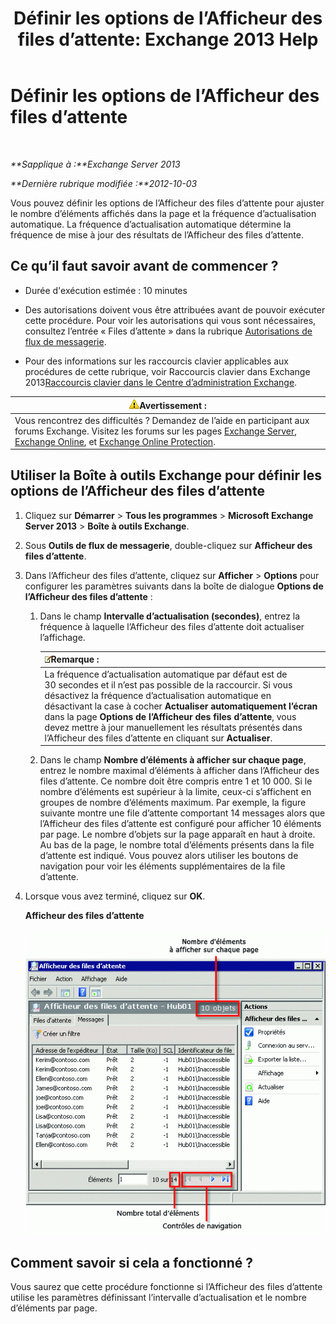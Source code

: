 ﻿---
title: 'Définir les options de l’Afficheur des files d’attente: Exchange 2013 Help'
TOCTitle: Définir les options de l’Afficheur des files d’attente
ms:assetid: 03a9134c-0714-4c13-b286-92bccc7ec05e
ms:mtpsurl: https://technet.microsoft.com/fr-fr/library/Aa995934(v=EXCHG.150)
ms:contentKeyID: 50477437
ms.date: 04/24/2018
mtps_version: v=EXCHG.150
ms.translationtype: HT
---

# Définir les options de l’Afficheur des files d’attente

 

_**Sapplique à :**Exchange Server 2013_

_**Dernière rubrique modifiée :**2012-10-03_

Vous pouvez définir les options de l’Afficheur des files d’attente pour ajuster le nombre d’éléments affichés dans la page et la fréquence d’actualisation automatique. La fréquence d’actualisation automatique détermine la fréquence de mise à jour des résultats de l’Afficheur des files d’attente.

## Ce qu’il faut savoir avant de commencer ?

  - Durée d'exécution estimée : 10 minutes

  - Des autorisations doivent vous être attribuées avant de pouvoir exécuter cette procédure. Pour voir les autorisations qui vous sont nécessaires, consultez l’entrée « Files d’attente » dans la rubrique [Autorisations de flux de messagerie](mail-flow-permissions-exchange-2013-help.md).

  - Pour des informations sur les raccourcis clavier applicables aux procédures de cette rubrique, voir Raccourcis clavier dans Exchange 2013[Raccourcis clavier dans le Centre d’administration Exchange](keyboard-shortcuts-in-the-exchange-admin-center-exchange-online-protection-help.md).

<table>
<thead>
<tr class="header">
<th><img src="images/Bb125224.warning(EXCHG.150).gif" title="Avertissement" alt="Avertissement" />Avertissement :</th>
</tr>
</thead>
<tbody>
<tr class="odd">
<td>Vous rencontrez des difficultés ? Demandez de l’aide en participant aux forums Exchange. Visitez les forums sur les pages <a href="https://go.microsoft.com/fwlink/p/?linkid=60612">Exchange Server</a>, <a href="https://go.microsoft.com/fwlink/p/?linkid=267542">Exchange Online</a>, et <a href="https://go.microsoft.com/fwlink/p/?linkid=285351">Exchange Online Protection</a>.</td>
</tr>
</tbody>
</table>


## Utiliser la Boîte à outils Exchange pour définir les options de l’Afficheur des files d’attente

1.  Cliquez sur **Démarrer** \> **Tous les programmes** \> **Microsoft Exchange Server 2013** \> **Boîte à outils Exchange**.

2.  Sous **Outils de flux de messagerie**, double-cliquez sur **Afficheur des files d’attente**.

3.  Dans l’Afficheur des files d’attente, cliquez sur **Afficher** \> **Options** pour configurer les paramètres suivants dans la boîte de dialogue **Options de l’Afficheur des files d’attente** :
    
    1.  Dans le champ **Intervalle d’actualisation (secondes)**, entrez la fréquence à laquelle l’Afficheur des files d’attente doit actualiser l’affichage.
        
        <table>
        <thead>
        <tr class="header">
        <th><img src="images/JJ159664.note(EXCHG.150).gif" title="Remarque" alt="Remarque" />Remarque :</th>
        </tr>
        </thead>
        <tbody>
        <tr class="odd">
        <td>La fréquence d’actualisation automatique par défaut est de 30 secondes et il n’est pas possible de la raccourcir. Si vous désactivez la fréquence d’actualisation automatique en désactivant la case à cocher <strong>Actualiser automatiquement l’écran</strong> dans la page <strong>Options de l’Afficheur des files d’attente</strong>, vous devez mettre à jour manuellement les résultats présentés dans l’Afficheur des files d’attente en cliquant sur <strong>Actualiser</strong>.</td>
        </tr>
        </tbody>
        </table>
    
    2.  Dans le champ **Nombre d’éléments à afficher sur chaque page**, entrez le nombre maximal d’éléments à afficher dans l’Afficheur des files d’attente. Ce nombre doit être compris entre 1 et 10 000. Si le nombre d’éléments est supérieur à la limite, ceux-ci s’affichent en groupes de nombre d’éléments maximum. Par exemple, la figure suivante montre une file d’attente comportant 14 messages alors que l’Afficheur des files d’attente est configuré pour afficher 10 éléments par page. Le nombre d’objets sur la page apparaît en haut à droite. Au bas de la page, le nombre total d’éléments présents dans la file d’attente est indiqué. Vous pouvez alors utiliser les boutons de navigation pour voir les éléments supplémentaires de la file d’attente.

4.  Lorsque vous avez terminé, cliquez sur **OK**.
    
    **Afficheur des files d’attente**
    
    ![Afficheur des files d’attente avec un nombre d’éléments supérieur à la limite maximale](images/Aa995934.e82196e6-002a-4e9e-823d-b244b0bd25e2(EXCHG.150).gif "Afficheur des files d’attente avec un nombre d’éléments supérieur à la limite maximale")  

## Comment savoir si cela a fonctionné ?

Vous saurez que cette procédure fonctionne si l’Afficheur des files d’attente utilise les paramètres définissant l’intervalle d’actualisation et le nombre d’éléments par page.

